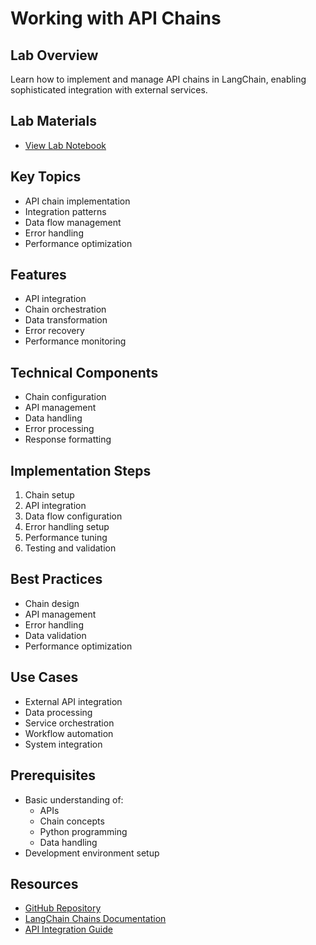 # Working with API Chains

## Lab Overview
Learn how to implement and manage API chains in LangChain, enabling sophisticated integration with external services.

## Lab Materials
- [View Lab Notebook](https://github.com/aimug-org/austin_langchain/blob/main/labs/LangChain_110/Austin_langChain_API_Chains.ipynb)

## Key Topics
- API chain implementation
- Integration patterns
- Data flow management
- Error handling
- Performance optimization

## Features
- API integration
- Chain orchestration
- Data transformation
- Error recovery
- Performance monitoring

## Technical Components
- Chain configuration
- API management
- Data handling
- Error processing
- Response formatting

## Implementation Steps
1. Chain setup
2. API integration
3. Data flow configuration
4. Error handling setup
5. Performance tuning
6. Testing and validation

## Best Practices
- Chain design
- API management
- Error handling
- Data validation
- Performance optimization

## Use Cases
- External API integration
- Data processing
- Service orchestration
- Workflow automation
- System integration

## Prerequisites
- Basic understanding of:
  - APIs
  - Chain concepts
  - Python programming
  - Data handling
- Development environment setup

## Resources
- [GitHub Repository](https://github.com/aimug-org/austin_langchain)
- [LangChain Chains Documentation](https://python.langchain.com/docs/modules/chains/)
- [API Integration Guide](https://python.langchain.com/docs/modules/chains/popular/api)
